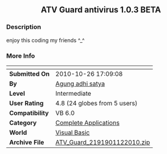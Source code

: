 ﻿<div align="center">

## ATV Guard antivirus 1\.0\.3 BETA


</div>

### Description

enjoy this coding my friends ^_^
 
### More Info
 


<span>             |<span>
---                |---
**Submitted On**   |2010-10-26 17:09:08
**By**             |[Agung adhi satya](https://github.com/Planet-Source-Code/PSCIndex/blob/master/ByAuthor/agung-adhi-satya.md)
**Level**          |Intermediate
**User Rating**    |4.8 (24 globes from 5 users)
**Compatibility**  |VB 6\.0
**Category**       |[Complete Applications](https://github.com/Planet-Source-Code/PSCIndex/blob/master/ByCategory/complete-applications__1-27.md)
**World**          |[Visual Basic](https://github.com/Planet-Source-Code/PSCIndex/blob/master/ByWorld/visual-basic.md)
**Archive File**   |[ATV\_Guard\_2191901122010\.zip](https://github.com/Planet-Source-Code/agung-adhi-satya-atv-guard-antivirus-1-0-3-beta__1-73558/archive/master.zip)








